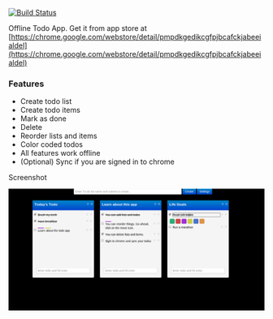 [![Build Status](https://travis-ci.org/agiliq/to-do-list-chrome-app.png?branch=master)](https://travis-ci.org/agiliq/to-do-list-chrome-app)

Offline Todo App.
Get it from app store at
[https://chrome.google.com/webstore/detail/pmpdkgedikcgfpjbcafckjabeeialdel](https://chrome.google.com/webstore/detail/pmpdkgedikcgfpjbcafckjabeeialdel)

### Features

* Create todo list
* Create todo items
* Mark as done
* Delete
* Reorder lists and items
* Color coded todos
* All features work offline
* (Optional) Sync if you are signed in to chrome



Screenshot

![screenshot](./to-do-list-screenshot.png?raw=true)